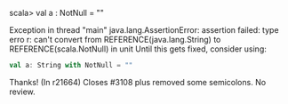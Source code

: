 scala> val a : NotNull = ""

Exception in thread "main" java.lang.AssertionError: assertion failed: type erro
r: can't convert from REFERENCE(java.lang.String) to REFERENCE(scala.NotNull) in unit <console>
Until this gets fixed, consider using:

```scala
val a: String with NotNull = ""
```

Thanks!
(In r21664) Closes #3108 plus removed some semicolons. No review.
